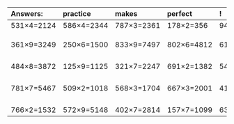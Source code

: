 | Answers: | practice | makes | perfect | ! |
| :--- | :--- | :--- | :--- | :--- |
| 531×4=2124 | 586×4=2344 | 787×3=2361 | 178×2=356 | 947×8=7576 | 
|   |   |   |   |   | 
|   |   |   |   |   | 
|   |   |   |   |   | 
| 361×9=3249 | 250×6=1500 | 833×9=7497 | 802×6=4812 | 619×6=3714 | 
|   |   |   |   |   | 
|   |   |   |   |   | 
|   |   |   |   |   | 
|   |   |   |   |   | 
| 484×8=3872 | 125×9=1125 | 321×7=2247 | 691×2=1382 | 543×7=3801 | 
|   |   |   |   |   | 
|   |   |   |   |   | 
|   |   |   |   |   | 
|   |   |   |   |   | 
| 781×7=5467 | 509×2=1018 | 568×3=1704 | 667×3=2001 | 417×8=3336 | 
|   |   |   |   |   | 
|   |   |   |   |   | 
|   |   |   |   |   | 
|   |   |   |   |   | 
| 766×2=1532 | 572×9=5148 | 402×7=2814 | 157×7=1099 | 632×5=3160 | 
